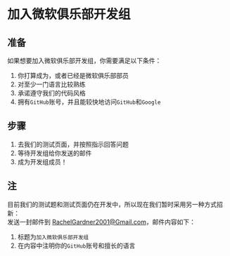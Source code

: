 # 加入微软俱乐部开发组

## 准备
如果想要加入微软俱乐部开发组，你需要满足以下条件：  
1. 你打算成为，或者已经是微软俱乐部部员
2. 对至少一门语言比较熟练
3. 承诺遵守我们的代码风格
4. 拥有`GitHub`账号，并且能较快地访问`GitHub`和`Google`

## 步骤
1. 去我们的测试页面，并按照指示回答问题
2. 等待开发组给你发送的邮件
3. 成为开发组成员！

## 注
目前我们的测试题和测试页面仍在开发中，所以现在我们暂时采用另一种方式招新：  
发送一封邮件到 RachelGardner2001@Gmail.com，邮件内容如下：
1. 标题为`加入微软俱乐部开发组`
2. 在内容中注明你的`GitHub`账号和擅长的语言

